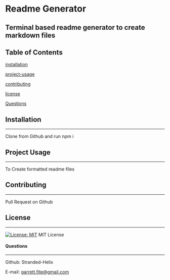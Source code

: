 # Readme Generator
## Terminal based readme generator to create markdown files 

## Table of Contents 
[installation](#installation)
 
[project-usage](#project-usage)
 
[contributing](#contributing)
 
[license](#license)
 
[Questions](#Questions) 

## Installation
***
Clone from Github and run npm i
## Project Usage
***
To Create formatted readme files
## Contributing
***
Pull Request on Github
## License
***
[![License: MIT](https://img.shields.io/badge/License-MIT-yellow.svg)](https://opensource.org/licenses/MIT)
MIT License


#### Questions
***
Github: Stranded-Helix

E-mail: garrett.fite@gmail.com
